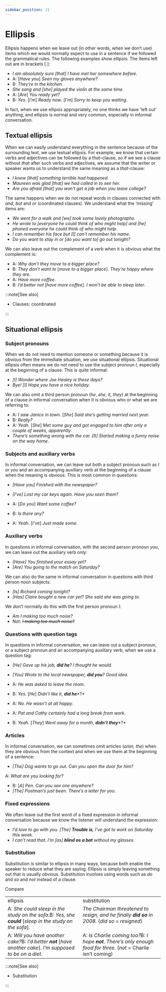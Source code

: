 ```yaml
---
sidebar_position: 11
---
```


# Ellipsis

Ellipsis happens when we leave out (in other words, when we don’t use) items which we would normally expect to use in a sentence if we followed the grammatical rules. The following examples show ellipsis. The items left out are in brackets \[ \]:

- *I am absolutely sure \[that\] I have met her somewhere before.*
- A: \[*Have you*\] *Seen my gloves anywhere?*
- B: *They’re in the kitchen*.
- *She sang and \[she\] played the violin at the same time.*
- A: \[*Are*\] *You ready yet?*
- B: *Yes*. \[*I’m*\] *Ready now*. \[*I’m*\] *Sorry to keep you waiting*.

In fact, when we use ellipsis appropriately, no one thinks we have ‘left out’ anything, and ellipsis is normal and very common, especially in informal conversation.

## Textual ellipsis

When we can easily understand everything in the sentence because of the surrounding text, we use textual ellipsis. For example, we know that certain verbs and adjectives can be followed by a *that*\-clause, so if we see a clause without *that* after such verbs and adjectives, we assume that the writer or speaker wants us to understand the same meaning as a *that*\-clause:

- *I knew \[that\] something terrible had happened.*
- *Maureen was glad \[that\] we had called in to see her.*
- *Are you afraid \[that\] you won’t get a job when you leave college?*

The same happens when we do not repeat words in clauses connected with *and*, *but* and *or* (coordinated clauses). We understand what the ‘missing’ items are:

- *We went for a walk and \[we\] took some lovely photographs.*
- *He wrote to \[everyone he could think of who might help\] and \[he\] phoned everyone he could think of who might help.*
- *I can remember his face but \[I\] can’t remember his name.*
- *Do you want to stay in or \[do you want to\] go out tonight?*

We can also leave out the complement of a verb when it is obvious what the complement is:

- A: *Why don’t they move to a bigger place?*
- B: *They don’t want to* \[*move to a bigger place*\]. *They’re happy where they are*.
- A: *Have more coffee*.
- B: *I’d better not* \[*have more coffee*\]. *I won’t be able to sleep later*.

:::note[See also]

- Clauses: coordinated

:::

## Situational ellipsis

### Subject pronouns

When we do not need to mention someone or something because it is obvious from the immediate situation, we use situational ellipsis. Situational ellipsis often means we do not need to use the subject pronoun *I*, especially at the beginning of a clause. This is quite informal:

- *\[I\] Wonder where Joe Healey is these days?*
- *Bye! \[I\] Hope you have a nice holiday.*

We can also omit a third person pronoun (*he*, *she*, *it*, *they*) at the beginning of a clause in informal conversation when it is obvious who or what we are referring to:

- A: *I saw Janice in town*. \[*She*\] *Said she’s getting married next year*.
- B: *Really?*
- A: *Yeah*. \[*She*\] *Met some guy and got engaged to him after only a couple of weeks, apparently*.
- *There’s something wrong with the car. \[It\] Started making a funny noise on the way home.*

### Subjects and auxiliary verbs

In informal conversation, we can leave out both a subject pronoun such as *I* or *you* and an accompanying auxiliary verb at the beginning of a clause when the meaning is obvious. This is most common in questions:

- *\[Have you\] Finished with the newspaper?*
- *\[I’ve\] Lost my car keys again. Have you seen them?*

- A: \[*Do you*\] *Want some coffee?*
- B: *Is there any?*
- A: *Yeah*. \[*I’ve*\] *Just made some*.

### Auxiliary verbs

In questions in informal conversation, with the second person pronoun *you*, we can leave out the auxiliary verb only:

- *\[Have\] You finished your essay yet?*
- *\[Are\] You going to the match on Saturday?*

We can also do the same in informal conversation in questions with third person noun subjects:

- *\[Is\] Richard coming tonight?*
- *\[Has\] Claire bought a new car yet? She said she was going to.*

We don’t normally do this with the first person pronoun *I*:

- *Am I making too much noise?*
- Not: *~~I making too much noise?~~*

### Questions with question tags

In questions in informal conversation, we can leave out a subject pronoun, or a subject pronoun and an accompanying auxiliary verb, when we use a question tag:

- *\[He\] Gave up his job, **did he**? I thought he would.*
- *\[You\] Wrote to the local newspaper, **did you**? Good idea.*
- A: *He was asked to leave the room*.
- B: *Yes*. \[*He*\] *Didn’t like it*, ***did he****?*
- A: *No. He wasn’t at all happy*.

- A: *Pat and Cathy certainly had a long break from work*.
- B: *Yeah*. \[*They*\] *Went away for a month*, ***didn’t they****?*

### Articles

In informal conversation, we can sometimes omit articles (*a/an, the*) when they are obvious from the context and when we use them at the beginning of a sentence:

- *\[The\] Dog wants to go out. Can you open the door for him?*

A: *What are you looking for?*

- B: \[*A*\] *Pen. Can you see one anywhere?*
- *\[The\] Postman’s just been. There’s a letter for you.*

### Fixed expressions

We often leave out the first word of a fixed expression in informal conversation because we know the listener will understand the expression:

- *I’d love to go with you. \[The\] **Trouble is**, I’ve got to work on Saturday this week.*
- *I can’t read that. I’m \[as\] **blind as a bat** without my glasses.*

### Substitution

Substitution is similar to ellipsis in many ways, because both enable the speaker to reduce what they are saying. Ellipsis is simply leaving something out that is usually obvious. Substitution involves using words such as *do* and *so* and *not* instead of a clause.

Compare

<table><tbody><tr valign="top"><td>ellipsis</td><td>substitution</td></tr><tr valign="top"><td>A: <i>She could sleep in the study on the sofa</i>.B: <i>Yes, she </i><b><i>could</i></b> [<i>sleep in the study on the sofa</i>].</td><td><i>The Chairman threatened to resign, and he finally </i><b><i>did so</i></b><i> in 2008.</i> (<i>did so</i> = <i>resigned</i>)</td></tr><tr valign="top"><td>A: <i>Will you have another cake?</i>B: <i>I’d better </i><b><i>not</i></b> [<i>have another cake</i>]. <i>I’m supposed to be on a diet</i>.</td><td>A: <i>Is Charlie coming too?</i>B: <i>I hope</i> <b><i>not</i></b>. <i>There’s only enough food for three</i>. (<i>not</i> = Charlie isn’t coming)</td></tr></tbody></table>

:::note[See also]

- Substitution

:::
